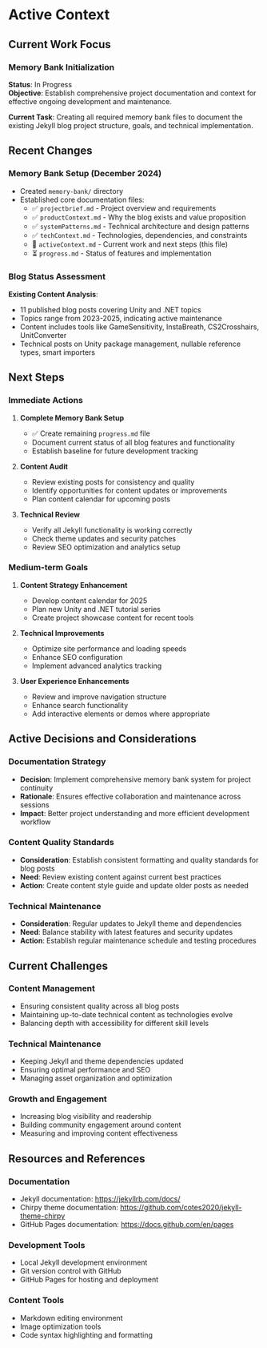 # Active Context

## Current Work Focus

### Memory Bank Initialization
**Status**: In Progress  
**Objective**: Establish comprehensive project documentation and context for effective ongoing development and maintenance.

**Current Task**: Creating all required memory bank files to document the existing Jekyll blog project structure, goals, and technical implementation.

## Recent Changes

### Memory Bank Setup (December 2024)
- Created `memory-bank/` directory
- Established core documentation files:
  - ✅ `projectbrief.md` - Project overview and requirements
  - ✅ `productContext.md` - Why the blog exists and value proposition
  - ✅ `systemPatterns.md` - Technical architecture and design patterns
  - ✅ `techContext.md` - Technologies, dependencies, and constraints
  - 🔄 `activeContext.md` - Current work and next steps (this file)
  - ⏳ `progress.md` - Status of features and implementation

### Blog Status Assessment
**Existing Content Analysis**:
- 11 published blog posts covering Unity and .NET topics
- Topics range from 2023-2025, indicating active maintenance
- Content includes tools like GameSensitivity, InstaBreath, CS2Crosshairs, UnitConverter
- Technical posts on Unity package management, nullable reference types, smart importers

## Next Steps

### Immediate Actions
1. **Complete Memory Bank Setup**
   - ✅ Create remaining `progress.md` file
   - Document current status of all blog features and functionality
   - Establish baseline for future development tracking

2. **Content Audit**
   - Review existing posts for consistency and quality
   - Identify opportunities for content updates or improvements
   - Plan content calendar for upcoming posts

3. **Technical Review**
   - Verify all Jekyll functionality is working correctly
   - Check theme updates and security patches
   - Review SEO optimization and analytics setup

### Medium-term Goals
1. **Content Strategy Enhancement**
   - Develop content calendar for 2025
   - Plan new Unity and .NET tutorial series
   - Create project showcase content for recent tools

2. **Technical Improvements**
   - Optimize site performance and loading speeds
   - Enhance SEO configuration
   - Implement advanced analytics tracking

3. **User Experience Enhancements**
   - Review and improve navigation structure
   - Enhance search functionality
   - Add interactive elements or demos where appropriate

## Active Decisions and Considerations

### Documentation Strategy
- **Decision**: Implement comprehensive memory bank system for project continuity
- **Rationale**: Ensures effective collaboration and maintenance across sessions
- **Impact**: Better project understanding and more efficient development workflow

### Content Quality Standards
- **Consideration**: Establish consistent formatting and quality standards for blog posts
- **Need**: Review existing content against current best practices
- **Action**: Create content style guide and update older posts as needed

### Technical Maintenance
- **Consideration**: Regular updates to Jekyll theme and dependencies
- **Need**: Balance stability with latest features and security updates
- **Action**: Establish regular maintenance schedule and testing procedures

## Current Challenges

### Content Management
- Ensuring consistent quality across all blog posts
- Maintaining up-to-date technical content as technologies evolve
- Balancing depth with accessibility for different skill levels

### Technical Maintenance
- Keeping Jekyll and theme dependencies updated
- Ensuring optimal performance and SEO
- Managing asset organization and optimization

### Growth and Engagement
- Increasing blog visibility and readership
- Building community engagement around content
- Measuring and improving content effectiveness

## Resources and References

### Documentation
- Jekyll documentation: https://jekyllrb.com/docs/
- Chirpy theme documentation: https://github.com/cotes2020/jekyll-theme-chirpy
- GitHub Pages documentation: https://docs.github.com/en/pages

### Development Tools
- Local Jekyll development environment
- Git version control with GitHub
- GitHub Pages for hosting and deployment

### Content Tools
- Markdown editing environment
- Image optimization tools
- Code syntax highlighting and formatting 